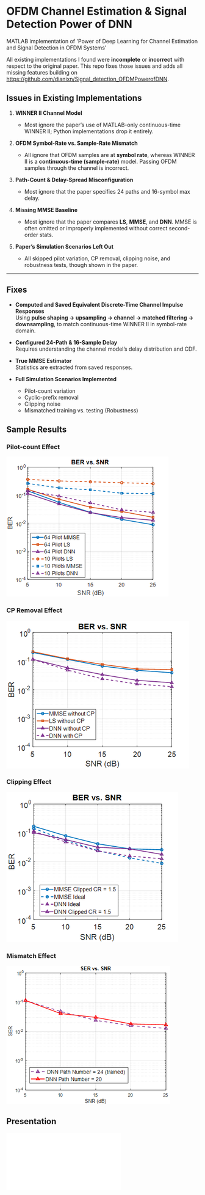 # OFDM Channel Estimation & Signal Detection Power of DNN
MATLAB implementation of 'Power of Deep Learning for Channel Estimation and Signal Detection in OFDM Systems'

All existing implementations I found were **incomplete** or **incorrect** with respect to the original paper. This repo fixes those issues and adds all missing features building on https://github.com/dianixn/Signal_detection_OFDMPowerofDNN.


## Issues in Existing Implementations

1. **WINNER II Channel Model**  
   -  Most ignore the paper’s use of MATLAB-only continuous-time WINNER II; Python implementations drop it entirely.

2. **OFDM Symbol-Rate vs. Sample-Rate Mismatch**  
   -  All ignore that OFDM samples are at **symbol rate**, whereas WINNER II is a **continuous-time (sample-rate)** model. Passing OFDM samples through the channel is incorrect.

3. **Path-Count & Delay-Spread Misconfiguration**  
   - Most ignore that the paper specifies 24 paths and 16-symbol max delay.

4. **Missing MMSE Baseline**  
   - Most ignore that the paper compares **LS**, **MMSE**, and **DNN**. MMSE is often omitted or improperly implemented without correct second-order stats.

5. **Paper’s Simulation Scenarios Left Out**  
   - All skipped pilot variation, CP removal, clipping noise, and robustness tests, though shown in the paper.

---

## Fixes

- **Computed and Saved Equivalent Discrete-Time Channel Impulse Responses**  
  Using **pulse shaping → upsampling → channel → matched filtering → downsampling**, to match continuous-time WINNER II in symbol-rate domain.

- **Configured 24-Path & 16-Sample Delay**  
  Requires understanding the channel model’s delay distribution and CDF.

- **True MMSE Estimator**  
  Statistics are extracted from saved responses.

- **Full Simulation Scenarios Implemented**  
  - Pilot-count variation  
  - Cyclic-prefix removal  
  - Clipping noise 
  - Mismatched training vs. testing (Robustness)
## Sample Results
### Pilot-count Effect
![Pilot-count](figs/fig1_ber_pilot.png)

### CP Removal Effect
![CP Removal](figs/fig2_ber_no_cp.png)

### Clipping Effect
![Clipping](figs/fig3_ber_clipping.png)

### Mismatch Effect
![Mismatch](figs/fig4_ber_mismatch.png)

## Presentation
![pdf](docs/presentation.pdf)